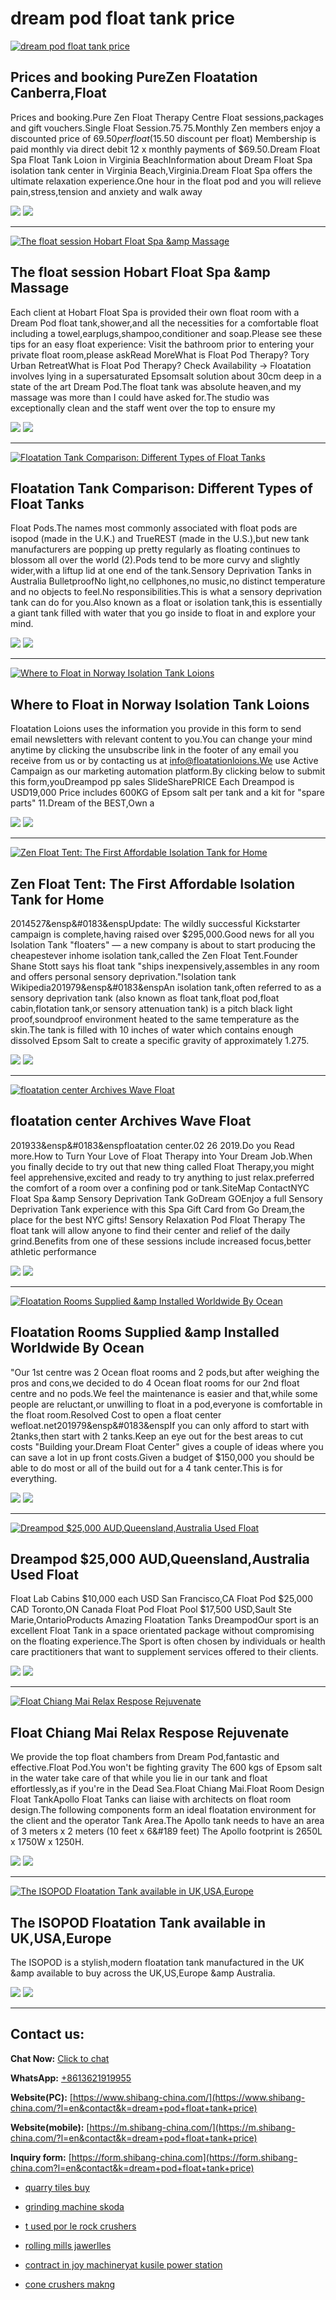 # dream pod float tank price

<a href="https://swt.shibang-china.com/?l=en&img&k=dream+pod+float+tank+price" target="_blank">![dream pod float tank price](http://static.shibang-china.com/all-800x300/1440.jpg)</a>

## Prices and booking PureZen Floatation Canberra,Float
Prices and booking.Pure Zen Float Therapy Centre Float sessions,packages and gift vouchers.Single Float Session.$75.$75.Monthly Zen members enjoy a discounted price of $69.50 per float ($15.50 discount per float) Membership is paid monthly via direct debit 12 x monthly payments of $69.50.Dream Float Spa Float Tank Loion in Virginia BeachInformation about Dream Float Spa isolation tank center in Virginia Beach,Virginia.Dream Float Spa offers the ultimate relaxation experience.One hour in the float pod and you will relieve pain,stress,tension and anxiety and walk away


<a href="https://whatsapp.shibangsoft.com/WhatsApp.php" target="_blank" title="WhatsApp">![](http://static.shibang-china.com/icon/whatsapp.png)</a> <a href="https://swt.shibang-china.com/?l=en&icon&k=dream+pod+float+tank+price" target="_blank">![](http://static.shibang-china.com/icon/chat-en.png)</a>

---

<a href="https://swt.shibang-china.com/?l=en&img&k=dream+pod+float+tank+price" target="_blank">![The float session Hobart Float Spa &amp Massage](http://static.shibang-china.com/all-800x300/807.jpg)</a>

## The float session Hobart Float Spa &amp Massage
Each client at Hobart Float Spa is provided their own float room with a Dream Pod float tank,shower,and all the necessities for a comfortable float including a towel,earplugs,shampoo,conditioner and soap.Please see these tips for an easy float experience: Visit the bathroom prior to entering your private float room,please askRead MoreWhat is Float Pod Therapy? Tory Urban RetreatWhat is Float Pod Therapy? Check Availability → Floatation involves lying in a supersaturated Epsomsalt solution about 30cm deep in a state of the art Dream Pod.The float tank was absolute heaven,and my massage was more than I could have asked for.The studio was exceptionally clean and the staff went over the top to ensure my


<a href="https://whatsapp.shibangsoft.com/WhatsApp.php" target="_blank" title="WhatsApp">![](http://static.shibang-china.com/icon/whatsapp.png)</a> <a href="https://swt.shibang-china.com/?l=en&icon&k=dream+pod+float+tank+price" target="_blank">![](http://static.shibang-china.com/icon/chat-en.png)</a>

---

<a href="https://swt.shibang-china.com/?l=en&img&k=dream+pod+float+tank+price" target="_blank">![Floatation Tank Comparison: Different Types of Float Tanks](http://static.shibang-china.com/all-800x300/1455.jpg)</a>

## Floatation Tank Comparison: Different Types of Float Tanks
Float Pods.The names most commonly associated with float pods are isopod (made in the U.K.) and TrueREST (made in the U.S.),but new tank manufacturers are popping up pretty regularly as floating continues to blossom all over the world (2).Pods tend to be more curvy and slightly wider,with a liftup lid at one end of the tank.Sensory Deprivation Tanks in Australia BulletproofNo light,no cellphones,no music,no distinct temperature and no objects to feel.No responsibilities.This is what a sensory deprivation tank can do for you.Also known as a float or isolation tank,this is essentially a giant tank filled with water that you go inside to float in and explore your mind.


<a href="https://whatsapp.shibangsoft.com/WhatsApp.php" target="_blank" title="WhatsApp">![](http://static.shibang-china.com/icon/whatsapp.png)</a> <a href="https://swt.shibang-china.com/?l=en&icon&k=dream+pod+float+tank+price" target="_blank">![](http://static.shibang-china.com/icon/chat-en.png)</a>

---

<a href="https://swt.shibang-china.com/?l=en&img&k=dream+pod+float+tank+price" target="_blank">![Where to Float in Norway Isolation Tank Loions](http://static.shibang-china.com/all-800x300/880.jpg)</a>

## Where to Float in Norway Isolation Tank Loions
Floatation Loions uses the information you provide in this form to send email newsletters with relevant content to you.You can change your mind anytime by clicking the unsubscribe link in the footer of any email you receive from us or by contacting us at info@floatationloions.We use Active Campaign as our marketing automation platform.By clicking below to submit this form,youDreampod pp sales SlideSharePRICE Each Dreampod is USD19,000 Price includes 600KG of Epsom salt per tank and a kit for "spare parts" 11.Dream of the BEST,Own a


<a href="https://whatsapp.shibangsoft.com/WhatsApp.php" target="_blank" title="WhatsApp">![](http://static.shibang-china.com/icon/whatsapp.png)</a> <a href="https://swt.shibang-china.com/?l=en&icon&k=dream+pod+float+tank+price" target="_blank">![](http://static.shibang-china.com/icon/chat-en.png)</a>

---

<a href="https://swt.shibang-china.com/?l=en&img&k=dream+pod+float+tank+price" target="_blank">![Zen Float Tent: The First Affordable Isolation Tank for Home](http://static.shibang-china.com/all-800x300/1013.jpg)</a>

## Zen Float Tent: The First Affordable Isolation Tank for Home
2014527&ensp&#0183&enspUpdate: The wildly successful Kickstarter campaign is complete,having raised over $295,000.Good news for all you Isolation Tank "floaters" — a new company is about to start producing the cheapestever inhome isolation tank,called the Zen Float Tent.Founder Shane Stott says his float tank "ships inexpensively,assembles in any room and offers personal sensory deprivation."Isolation tank Wikipedia201979&ensp&#0183&enspAn isolation tank,often referred to as a sensory deprivation tank (also known as float tank,float pod,float cabin,flotation tank,or sensory attenuation tank) is a pitch black light proof,soundproof environment heated to the same temperature as the skin.The tank is filled with 10 inches of water which contains enough dissolved Epsom Salt to create a specific gravity of approximately 1.275.


<a href="https://whatsapp.shibangsoft.com/WhatsApp.php" target="_blank" title="WhatsApp">![](http://static.shibang-china.com/icon/whatsapp.png)</a> <a href="https://swt.shibang-china.com/?l=en&icon&k=dream+pod+float+tank+price" target="_blank">![](http://static.shibang-china.com/icon/chat-en.png)</a>

---

<a href="https://swt.shibang-china.com/?l=en&img&k=dream+pod+float+tank+price" target="_blank">![floatation center Archives Wave Float](http://static.shibang-china.com/all-800x300/1263.jpg)</a>

## floatation center Archives Wave Float
201933&ensp&#0183&enspfloatation center.02 26 2019.Do you Read more.How to Turn Your Love of Float Therapy into Your Dream Job.When you finally decide to try out that new thing called Float Therapy,you might feel apprehensive,excited and ready to try anything to just relax.preferred the comfort of a room over a confining pod or tank.SiteMap ContactNYC Float Spa &amp Sensory Deprivation Tank GoDream GOEnjoy a full Sensory Deprivation Tank experience with this Spa Gift Card from Go Dream,the place for the best NYC gifts! Sensory Relaxation Pod Float Therapy The float tank will allow anyone to find their center and relief of the daily grind.Benefits from one of these sessions include increased focus,better athletic performance


<a href="https://whatsapp.shibangsoft.com/WhatsApp.php" target="_blank" title="WhatsApp">![](http://static.shibang-china.com/icon/whatsapp.png)</a> <a href="https://swt.shibang-china.com/?l=en&icon&k=dream+pod+float+tank+price" target="_blank">![](http://static.shibang-china.com/icon/chat-en.png)</a>

---

<a href="https://swt.shibang-china.com/?l=en&img&k=dream+pod+float+tank+price" target="_blank">![Floatation Rooms Supplied &amp Installed Worldwide By Ocean](http://static.shibang-china.com/all-800x300/159.jpg)</a>

## Floatation Rooms Supplied &amp Installed Worldwide By Ocean
"Our 1st centre was 2 Ocean float rooms and 2 pods,but after weighing the pros and cons,we decided to do 4 Ocean float rooms for our 2nd float centre and no pods.We feel the maintenance is easier and that,while some people are reluctant,or unwilling to float in a pod,everyone is comfortable in the float room.Resolved Cost to open a float center wefloat.net201979&ensp&#0183&enspIf you can only afford to start with 2tanks,then start with 2 tanks.Keep an eye out for the best areas to cut costs "Building your.Dream Float Center" gives a couple of ideas where you can save a lot in up front costs.Given a budget of $150,000 you should be able to do most or all of the build out for a 4 tank center.This is for everything.


<a href="https://whatsapp.shibangsoft.com/WhatsApp.php" target="_blank" title="WhatsApp">![](http://static.shibang-china.com/icon/whatsapp.png)</a> <a href="https://swt.shibang-china.com/?l=en&icon&k=dream+pod+float+tank+price" target="_blank">![](http://static.shibang-china.com/icon/chat-en.png)</a>

---

<a href="https://swt.shibang-china.com/?l=en&img&k=dream+pod+float+tank+price" target="_blank">![Dreampod $25,000 AUD,Queensland,Australia Used Float](http://static.shibang-china.com/all-800x300/1514.jpg)</a>

## Dreampod $25,000 AUD,Queensland,Australia Used Float
Float Lab Cabins $10,000 each USD San Francisco,CA Float Pod $25,000 CAD Toronto,ON Canada Float Pod Float Pool $17,500 USD,Sault Ste Marie,OntarioProducts Amazing Floatation Tanks DreampodOur sport is an excellent Float Tank in a space orientated package without compromising on the floating experience.The Sport is often chosen by individuals or health care practitioners that want to supplement services offered to their clients.


<a href="https://whatsapp.shibangsoft.com/WhatsApp.php" target="_blank" title="WhatsApp">![](http://static.shibang-china.com/icon/whatsapp.png)</a> <a href="https://swt.shibang-china.com/?l=en&icon&k=dream+pod+float+tank+price" target="_blank">![](http://static.shibang-china.com/icon/chat-en.png)</a>

---

<a href="https://swt.shibang-china.com/?l=en&img&k=dream+pod+float+tank+price" target="_blank">![Float Chiang Mai Relax Respose Rejuvenate](http://static.shibang-china.com/all-800x300/574.jpg)</a>

## Float Chiang Mai Relax Respose Rejuvenate
We provide the top float chambers from Dream Pod,fantastic and effective.Float Pod.You won't be fighting gravity The 600 kgs of Epsom salt in the water take care of that while you lie in our tank and float effortlessly,as if you're in the Dead Sea.Float Chiang Mai.Float Room Design Float TankApollo Float Tanks can liaise with architects on float room design.The following components form an ideal floatation environment for the client and the operator Tank Area.The Apollo tank needs to have an area of 3 meters x 2 meters (10 feet x 6&#189 feet) The Apollo footprint is 2650L x 1750W x 1250H.


<a href="https://whatsapp.shibangsoft.com/WhatsApp.php" target="_blank" title="WhatsApp">![](http://static.shibang-china.com/icon/whatsapp.png)</a> <a href="https://swt.shibang-china.com/?l=en&icon&k=dream+pod+float+tank+price" target="_blank">![](http://static.shibang-china.com/icon/chat-en.png)</a>

---

<a href="https://swt.shibang-china.com/?l=en&img&k=dream+pod+float+tank+price" target="_blank">![The ISOPOD Floatation Tank available in UK,USA,Europe](http://static.shibang-china.com/all-800x300/1406.jpg)</a>

## The ISOPOD Floatation Tank available in UK,USA,Europe
The ISOPOD is a stylish,modern floatation tank manufactured in the UK &amp available to buy across the UK,US,Europe &amp Australia.

<a href="https://whatsapp.shibangsoft.com/WhatsApp.php" target="_blank" title="WhatsApp">![](http://static.shibang-china.com/icon/whatsapp.png)</a> <a href="https://swt.shibang-china.com/?l=en&icon&k=dream+pod+float+tank+price" target="_blank">![](http://static.shibang-china.com/icon/chat-en.png)</a>

---
## Contact us:

**Chat Now:** [Click to chat](https://swt.shibang-china.com?l=en&contact&k=dream+pod+float+tank+price)

**WhatsApp:**  [+8613621919955](https://whatsapp.shibangsoft.com/WhatsApp.php)

**Website(PC):** [https://www.shibang-china.com/](https://www.shibang-china.com/?l=en&contact&k=dream+pod+float+tank+price)

**Website(mobile):** [https://m.shibang-china.com/](https://m.shibang-china.com/?l=en&contact&k=dream+pod+float+tank+price)

**Inquiry form:** [https://form.shibang-china.com](https://form.shibang-china.com?l=en&contact&k=dream+pod+float+tank+price)

* [quarry tiles buy](../111/quarry%20tiles%20buy.md)

* [grinding machine skoda](../111/grinding%20machine%20skoda.md)

* [t used por le rock crushers](../118/t%20used%20por%20le%20rock%20crushers.md)

* [rolling mills jawerlles](../113/rolling%20mills%20jawerlles.md)

* [contract in joy machineryat kusile power station](../113/contract%20in%20joy%20machineryat%20kusile%20power%20station.md)

* [cone crushers makng](../123/cone%20crushers%20makng.md)